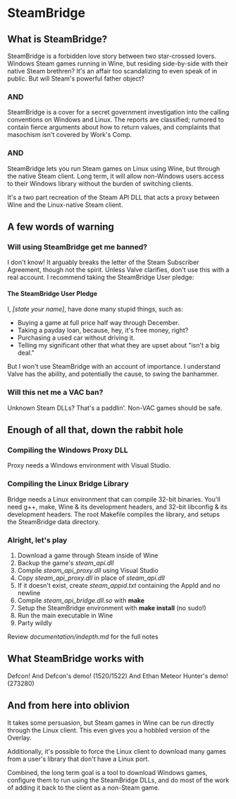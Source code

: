 # SteamBridge

## What is SteamBridge?

SteamBridge is a forbidden love story between two star-crossed lovers.
Windows Steam games running in Wine, but residing side-by-side with
their native Steam brethren?  It's an affair too scandalizing to even
speak of in public.  But will Steam's powerful father object?

### AND

SteamBridge is a cover for a secret government investigation into the
calling conventions on Windows and Linux.  The reports are classified;
rumored to contain fierce arguments about how to return values, and
complaints that masochism isn't covered by Work's Comp.

### AND

SteamBridge lets you run Steam games on Linux using Wine, but through
the native Steam client.  Long term, it will allow non-Windows users
access to their Windows library without the burden of switching clients.

It's a two part recreation of the Steam API DLL that acts a proxy between
Wine and the Linux-native Steam client.

## A few words of warning

### Will using SteamBridge get me banned?

I don't know!  It arguably breaks the letter of the Steam Subscriber
Agreement, though not the spirit.  Unless Valve clarifies, don't use
this with a real account.  I recommend taking the SteamBridge User pledge:

#### The SteamBridge User Pledge

I, *[state your name]*, have done many stupid things, such as:

* Buying a game at full price half way through December.
* Taking a payday loan, because, hey, it's free money, right?
* Purchasing a used car without driving it.
* Telling my significant other that what they are upset about "isn't a
  big deal."

But I won't use SteamBridge with an account of importance.  I understand
Valve has the ability, and potentially the cause, to swing the banhammer.

### Will this net me a VAC ban?

Unknown Steam DLLs?  That's a paddlin'.  Non-VAC games should be safe.

## Enough of all that, down the rabbit hole

### Compiling the Windows Proxy DLL

Proxy needs a Windows environment with Visual Studio.

### Compiling the Linux Bridge Library

Bridge needs a Linux environment that can compile 32-bit binaries.
You'll need g++, make, Wine & its development headers, and 32-bit
libconfig & its development headers.  The root Makefile compiles the
library, and setups the SteamBridge data directory.

### Alright, let's play

1. Download a game through Steam inside of Wine
2. Backup the game's *steam_api.dll*
3. Compile *steam_api_proxy.dll* using Visual Studio
4. Copy *steam_api_proxy.dll* in place of *steam_api.dll*
5. If it doesn't exist, create *steam_appid.txt* containing the AppId
and no newline
6. Compile *steam_api_bridge.dll.so* with **make**
7. Setup the SteamBridge environment with **make install** (no sudo!)
8. Run the main executable in Wine
6. Party wildly

Review *documentation/indepth.md* for the full notes

## What SteamBridge works with

Defcon!  And Defcon's demo! (1520/1522)   And Ethan Meteor Hunter's
demo! (273280)

## And from here into oblivion

It takes some persuasion, but Steam games in Wine can be run directly
through the Linux client.  This even gives you a hobbled version of
the Overlay.

Additionally, it's possible to force the Linux client to download many
games from a user's library that don't have a Linux port.

Combined, the long term goal is a tool to download Windows games,
configure them to run using the SteamBridge DLLs, and do most of the
work of adding it back to the client as a non-Steam game.

